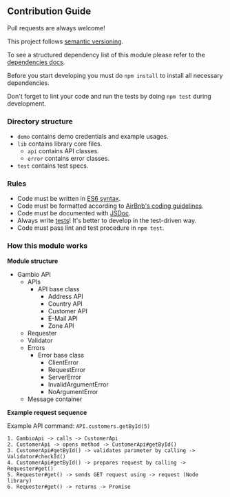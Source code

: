 ## Contribution Guide

Pull requests are always welcome!

This project follows [semantic versioning](http://semver.org/).

To see a structured dependency list of this module please refer to the [dependencies docs](/DEPENDENCIES.md).

Before you start developing you must do `npm install` to install all necessary dependencies.

Don't forget to lint your code and run the tests by doing `npm test` during development.

### Directory structure

- `demo` contains demo credentials and example usages.
- `lib` contains library core files.
  - `api` contains API classes.
  - `error` contains error classes.
- `test` contains test specs.

### Rules

- Code must be written in [ES6 syntax](https://babeljs.io/docs/learn-es2015).
- Code must be formatted according to [AirBnb's coding guidelines](https://github.com/airbnb/javascript).
- Code must be documented with [JSDoc](http://usejsdoc.org).
- Always write [tests](https://mochajs.org)! It's better to develop in the test-driven way.
- Code must pass lint and test procedure in `npm test`.

### How this module works

**Module structure**
- Gambio API
  - APIs
    - API base class
      - Address API
      - Country API
      - Customer API
      - E-Mail API
      - Zone API
  - Requester
  - Validator
  - Errors
      - Error base class
        - ClientError
        - RequestError
        - ServerError
        - InvalidArgumentError
        - NoArgumentError
  - Message container

**Example request sequence**

Example API command: `API.customers.getById(5)`

```
1. GambioApi -> calls -> CustomerApi
2. CustomerApi -> opens method -> CustomerApi#getById()
3. CustomerApi#getById() -> validates parameter by calling -> Validator#checkId()
4. CustomerApi#getById() -> prepares request by calling -> Requester#get()
5. Requester#get() -> sends GET request using -> request (Node library)
6. Requester#get() -> returns -> Promise

```
